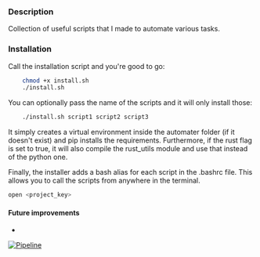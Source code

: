 ### Description

Collection of useful scripts that I made to automate various tasks.

### Installation

Call the installation script and you're good to go:
```bash
    chmod +x install.sh
    ./install.sh
```
You can optionally pass the name of the scripts and it will only install those:
```bash
    ./install.sh script1 script2 script3
```
It simply creates a virtual environment inside the automater folder (if it doesn't exist) and pip installs the requirements.
Furthermore, if the rust flag is set to true, it will also compile the rust_utils module and use that instead of the python one.

Finally, the installer adds a bash alias for each script in the .bashrc file. This allows you to call the scripts from anywhere in the terminal.
```bash
open <project_key>
```

#### Future improvements
* 
  
[![Pipeline](https://github.com/guidodinello/scripts/actions/workflows/pipeline.yaml/badge.svg)](https://github.com/guidodinello/scripts/actions/workflows/pipeline.yaml)
